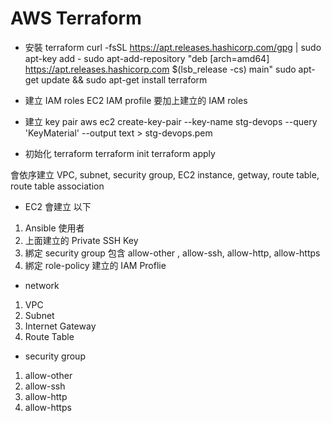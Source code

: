 # AWS Terraform

* 安裝 terraform
curl -fsSL https://apt.releases.hashicorp.com/gpg | sudo apt-key add -
sudo apt-add-repository "deb [arch=amd64] https://apt.releases.hashicorp.com $(lsb_release -cs) main"
sudo apt-get update && sudo apt-get install terraform

* 建立 IAM roles
EC2 IAM profile 要加上建立的 IAM roles

* 建立 key pair
aws ec2 create-key-pair --key-name stg-devops --query 'KeyMaterial' --output text > stg-devops.pem

* 初始化 terraform 
terraform init
terraform apply

會依序建立 VPC, subnet, security group, EC2 instance, getway, route table, route table association

* EC2 會建立 以下
1. Ansible 使用者
2. 上面建立的 Private SSH Key 
3. 綁定 security group 包含 allow-other , allow-ssh, allow-http, allow-https
4. 綁定 role-policy 建立的 IAM Proflie

* network
1. VPC
2. Subnet
3. Internet Gateway
4. Route Table

* security group
1. allow-other
2. allow-ssh
3. allow-http
4. allow-https
